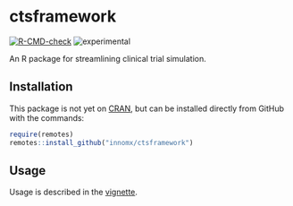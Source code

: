 # ctsframework

<!-- badges: start -->

[![R-CMD-check](https://github.com/innomx/ctsframework/actions/workflows/check-standard.yaml/badge.svg)](https://github.com/innomx/ctsframework/actions/workflows/check-standard.yaml)
![experimental](https://badges.github.io/stability-badges/dist/experimental.svg)

<!-- badges: end -->

An R package for streamlining clinical trial simulation.

## Installation

This package is not yet on [CRAN](https://cran.r-project.org/), but can be installed directly from GitHub with the commands:

``` r
require(remotes)
remotes::install_github("innomx/ctsframework")
```

## Usage

Usage is described in the [vignette](https://innomx.github.io/ctsframework/vignettes/pmx-example.html).

